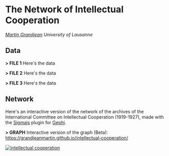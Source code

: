 # The Network of Intellectual Cooperation
*[Martin Grandjean](http://www.martingrandjean.ch) University of Lausanne*

## Data ##

**> FILE 1** Here's the data

**> FILE 2** Here's the data

**> FILE 3** Here's the data


## Network ##
Here's an interactive version of the network of the archives of the International Committee on Intellectual Cooperation (1919-1927), made with the [Sigmajs](http://sigmajs.org) plugin for [Gephi](http://gephi.org).

**> GRAPH** Interactive version of the graph (Beta): https://grandjeanmartin.github.io/intellectual-cooperation/ 

<a href="https://grandjeanmartin.github.io/intellectual-cooperation/ "><img src="https://raw.githubusercontent.com/grandjeanmartin/intellectual-cooperation/master/images/illustration.png" alt="intellectual cooperation"> 
